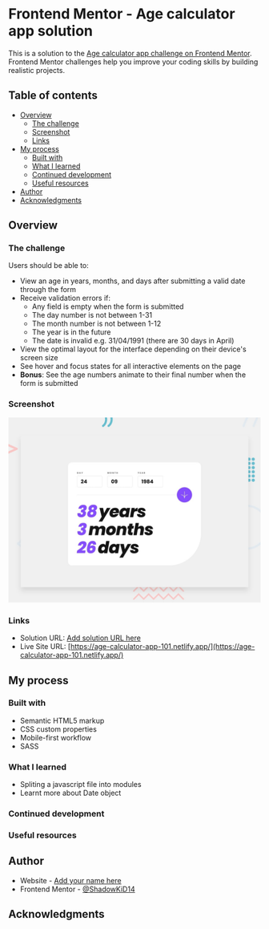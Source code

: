 # Frontend Mentor - Age calculator app solution

This is a solution to the [Age calculator app challenge on Frontend Mentor](https://www.frontendmentor.io/challenges/age-calculator-app-dF9DFFpj-Q). Frontend Mentor challenges help you improve your coding skills by building realistic projects. 

## Table of contents

- [Overview](#overview)
  - [The challenge](#the-challenge)
  - [Screenshot](#screenshot)
  - [Links](#links)
- [My process](#my-process)
  - [Built with](#built-with)
  - [What I learned](#what-i-learned)
  - [Continued development](#continued-development)
  - [Useful resources](#useful-resources)
- [Author](#author)
- [Acknowledgments](#acknowledgments)

## Overview

### The challenge

Users should be able to:

- View an age in years, months, and days after submitting a valid date through the form
- Receive validation errors if:
  - Any field is empty when the form is submitted
  - The day number is not between 1-31
  - The month number is not between 1-12
  - The year is in the future
  - The date is invalid e.g. 31/04/1991 (there are 30 days in April)
- View the optimal layout for the interface depending on their device's screen size
- See hover and focus states for all interactive elements on the page
- **Bonus**: See the age numbers animate to their final number when the form is submitted

### Screenshot

![Design for the challenge](./design/desktop-preview.jpg)


### Links

- Solution URL: [Add solution URL here](https://your-solution-url.com)
- Live Site URL: [https://age-calculator-app-101.netlify.app/](https://age-calculator-app-101.netlify.app/)

## My process

### Built with

- Semantic HTML5 markup
- CSS custom properties
- Mobile-first workflow
- SASS

### What I learned
- Spliting a javascript file into modules
- Learnt more about Date object



### Continued development


### Useful resources


## Author

- Website - [Add your name here](https://www.your-site.com)
- Frontend Mentor - [@ShadowKiD14](https://www.frontendmentor.io/profile/ShadowKiD14)

## Acknowledgments

